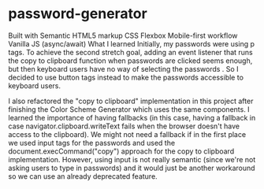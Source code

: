 # password-generator
Built with
Semantic HTML5 markup
CSS Flexbox
Mobile-first workflow
Vanilla JS (async/await)
What I learned
Initially, my passwords were using p tags. To achieve the second stretch goal, adding an event listener that runs the copy to clipboard function when passwords are clicked seems enough, but then keyboard users have no way of selecting the passwords . So I decided to use button tags instead to make the passwords accessible to keyboard users.

I also refactored the "copy to clipboard" implementation in this project after finishing the Color Scheme Generator which uses the same components.  I learned the importance of having fallbacks (in this case, having a fallback in case navigator.clipboard.writeText fails when the browser doesn't have access to the clipboard).
 We might not need a fallback if in the first place we used input tags for the passwords and used the document.execCommand("copy") approach for the copy to clipboard implementation. However, using input is not really semantic (since we're not asking users to type in passwords) and it would just be another workaround so we can use an already deprecated feature.
